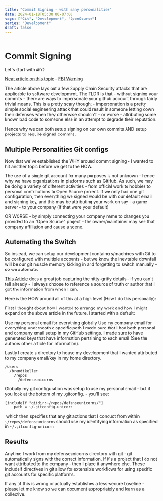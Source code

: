 ```yaml
---
title: "Commit Signing - with many personalities"
date: 2024-01-18T05:30:00-07:00
tags: ["Git", "Development", "OpenSource"]
series: "Development"
draft: false
---
```


![]()

# Commit Signing
Let's start with `WHY?`

[Neat article on this topic](https://withblue.ink/2020/05/17/how-and-why-to-sign-git-commits.html) - [FBI Warning](https://www.zdnet.com/article/fbi-warns-about-ongoing-attacks-against-software-supply-chain-companies/)

The article above lays out a few Supply Chain Security attacks that are applicable to software development. The TLDR is that - without signing your commits - there are ways to impersonate your github account through fairly trivial means. This is a pretty scary thought - impersonation is a pretty simple social engineering attack that could result in someone letting down their defenses when they otherwise shouldn't - or worse - attributing some known bad code to someone else in an attempt to degrade their reputation. 

Hence why we can both setup signing on our own commits AND setup projects to require signed commits. 

## Multiple Personalities Git configs
Now that we've established the WHY around commit signing - I wanted to hit another topic before we get to the HOW.

The use of a single git account for many purposes is not unknown - hence why we have organizations in platforms such as GitHub. As such, we may be doing a variety of different activities - from official work to hobbies to personal contributions to Open Source project. If we only had one git configuration, then everything we signed would be with our default email and signing key, and this may be attributing your work on say - a game server - to your company (if that were your default). 

OR WORSE - by simply connecting your company name to changes you provided to an "Open Source" project - the owner/maintainer may see that company affiliation and cause a scene.

## Automating the Switch
So instead, we can setup our development containers/machines with Git to be configured with multiple accounts - but we know the inevitable downfall will be our git muscle memory kicking in and forgetting to switch manually - so we automate.

[This Article](https://filipe.kiss.ink/multiple-gpg-keys-git/) does a great job capturing the nitty-gritty details - if you can't tell already - I always choose to reference a source of truth or author that I got the information from when I can.

Here is the HOW around all of this at a high level (How I do this personally):

First I thought about how I wanted to arrange my work and how I might expand on the above article in the future. I started with a default:

Use my personal email for everything globally
Use my company email for everything underneath a specific path
I made sure that I had both personal and company email setup in my GitHub settings. I made sure to have generated keys that have information pertaining to each email (See the authors other article for information).

Lastly I create a directory to house my development that I wanted attributed to my company email/key in my home directory.
 

```
/Users
  /brandtkeller
    /repos
      /defenseunicorns
```

Globally my git configuration was setup to use my personal email - but if you look at the bottom of my .gitconfig. - you'll see:

```
[includeIf "gitdir:~/repos/defenseunicorns/"]
	path = ~/.gitconfig-unicorn
```

 which then specifies that any git actions that I conduct from within `~/repos/defenseunicorns` should use my identifying information as specified in `~/.gitconfig-unicorn`
 

## Results

Anytime I work from my defenseunicorns directory with git - git automatically signs with the correct information. If it's a project that I do not want attributed to the company - then I place it anywhere else. These includeIf directives in git allow for extensible workflows for using specific git accounts for specific platforms. 

If any of this is wrong or actually establishes a less-secure baseline - please let me know so we can document appropriately and learn as a collective.
